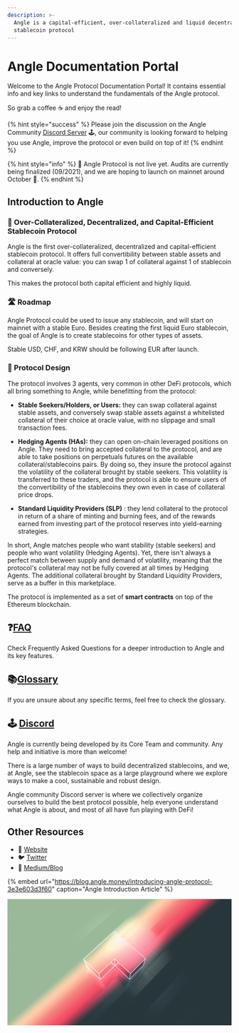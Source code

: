 ```yaml
---
description: >-
  Angle is a capital-efficient, over-collateralized and liquid decentralized
  stablecoin protocol
---
```


# Angle Documentation Portal

Welcome to the Angle Protocol Documentation Portal! It contains essential info and key links to understand the fundamentals of the Angle protocol.

So grab a coffee ☕ and enjoy the read!

{% hint style="success" %}
Please join the discussion on the Angle Community [Discord Server](https://discord.gg/67WSSZqBG6) 🕹️, our community is looking forward to helping you use Angle, improve the protocol or even build on top of it!
{% endhint %}

{% hint style="info" %}
📅 Angle Protocol is not live yet. Audits are currently being finalized (09/2021), and we are hoping to launch on mainnet around October 🍁.
{% endhint %}

## Introduction to Angle

### 🏅 Over-Collateralized, Decentralized, and Capital-Efficient Stablecoin Protocol

Angle is the first over-collateralized, decentralized and capital-efficient stablecoin protocol. It offers full convertibility between stable assets and collateral at oracle value: you can swap 1 of collateral against 1 of stablecoin and conversely.

This makes the protocol both capital efficient and highly liquid.

### 🛣️ Roadmap

Angle Protocol could be used to issue any stablecoin, and will start on mainnet with a stable Euro. Besides creating the first liquid Euro stablecoin, the goal of Angle is to create stablecoins for other types of assets.

Stable USD, CHF, and KRW should be following EUR after launch.

### 🎨 Protocol Design

The protocol involves 3 agents, very common in other DeFi protocols, which all bring something to Angle, while benefitting from the protocol:

- **Stable Seekers/Holders, or Users:** they can swap collateral against stable assets, and conversely swap stable assets against a whitelisted collateral of their choice at oracle value, with no slippage and small transaction fees.

- **Hedging Agents (HAs):** they can open on-chain leveraged positions on Angle. They need to bring accepted collateral to the protocol, and are able to take positions on perpetuals futures on the available collateral/stablecoins pairs. By doing so, they insure the protocol against the volatility of the collateral brought by stable seekers. This volatility is transferred to these traders, and the protocol is able to ensure users of the convertibility of the stablecoins they own even in case of collateral price drops.

- **Standard Liquidity Providers (SLP)** : they lend collateral to the protocol in return of a share of minting and burning fees, and of the rewards earned from investing part of the protocol reserves into yield-earning strategies.

In short, Angle matches people who want stability (stable seekers) and people who want volatility (Hedging Agents). Yet, there isn't always a perfect match between supply and demand of volatility, meaning that the protocol's collateral may not be fully covered at all times by Hedging Agents. The additional collateral brought by Standard Liquidity Providers, serve as a buffer in this marketplace.

The protocol is implemented as a set of **smart contracts** on top of the Ethereum blockchain.

## ❓[FAQ](faq.md)

Check Frequently Asked Questions for a deeper introduction to Angle and its key features.

## 📚[Glossary](glossary.md)

If you are unsure about any specific terms, feel free to check the glossary.

## 🕹️ [Discord](https://discord.gg/3vaHCJw7Mz)

Angle is currently being developed by its Core Team and community. Any help and initiative is more than welcome!

There is a large number of ways to build decentralized stablecoins, and we, at Angle, see the stablecoin space as a large playground where we explore ways to make a cool, sustainable and robust design.

Angle community Discord server is where we collectively organize ourselves to build the best protocol possible, help everyone understand what Angle is about, and most of all have fun playing with DeFi!

## Other Resources

- 📡 [Website](https://angle.money)
- 🐦 [Twitter](https://twitter.com/AngleProtocol)
- 🌳 [Medium/Blog](https://blog.angle.money)

{% embed url="https://blog.angle.money/introducing-angle-protocol-3e3e603d3f60" caption="Angle Introduction Article" %}

![Join Angle Playground!](.gitbook/assets/angle_multi_back.jpg)
